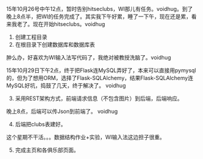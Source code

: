 15年10月26号中午12点，暂时告别hitseclubs，WI那儿有任务。voidhug。到了晚上8点半，把WI的任务完成了。其实我下午好累，睡了一下午，现在还是累，看来我老了。现在开始hitseclubs。voidhug

1. 创建工程目录
2. 在根目录下创建数据库和数据库表

  肿么办，好喜欢为WI输入法写代码了，我绝对被教授洗脑了。voidhug

  15年10月29日下午2点，终于把Flask连MySQL弄好了，本来可以直接用pymysql的，但为了想用ORM，选择了Flask-SQLAlchemy，结果Flask-SQLAlchemy连MySQL好坑，捣鼓了几天，终于解决了。 voidhug

3. 采用REST架构方式，前端请求信息（不包含图片）到后端，后端响应。

  晚上8点，后端可以传Json到前端了。 voidhug

4. 后端把clubs表建好。

这个星期不干活。。。数据结构作业+实验，WI输入法这边担子很重。

5. 完成主页和各俱乐部页面。

